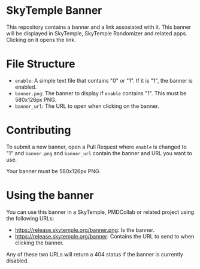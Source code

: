 SkyTemple Banner
================
This repository contains a banner and a link assosiated with it. This banner
will be displayed in SkyTemple, SkyTemple Randomizer and related apps.
Clicking on it opens the link.

# File Structure
- `enable`: A simple text file that contains "0" or "1". If it is "1", the banner is enabled.
- `banner.png`: The banner to display if `enable` contains "1". This must be 580x126px PNG.
- `banner_url`: The URL to open when clicking on the banner.

# Contributing
To submit a new banner, open a Pull Request where `enable` is changed to "1" and `banner.png` and `banner_url`
contain the banner and URL you want to use.

Your banner must be 580x126px PNG.

# Using the banner
You can use this banner in a SkyTemple, PMDCollab or related project using the following URLs:

- https://release.skytemple.org/banner.png: Is the banner.
- https://release.skytemple.org/banner: Contains the URL to send to when clicking the banner.

Any of these two URLs will return a 404 status if the banner is currently disabled.
